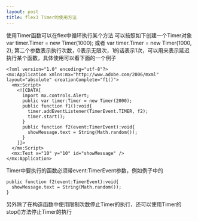 ```yaml
---
layout: post
title: flex3 Timer的使用方法
---
```


使用Timer函数可以在flex中循环执行某个方法
可以按照如下创建一个Timer对象
    var timer.Timer = new Timer(1000);
或者
    var timer.Timer = new Timer(1000, 2);
第二个参数表示执行次数，0表示无限次，1的话表示1次，可以用来表示延迟执行某个函数，具体使用可以看下面的一个例子

    <?xml version="1.0" encoding="utf-8"?>
    <mx:Application xmlns:mx="http://www.adobe.com/2006/mxml" layout="absolute" creationComplete="f1()">
      <mx:Script>
        <![CDATA[
          import mx.controls.Alert;
          public var timer:Timer = new Timer(2000);
          public function f1():void{
            timer.addEventListener(TimerEvent.TIMER, f2);
            timer.start();
          }
          public function f2(event:TimerEvent):void{
            showMessage.text = String(Math.random());       
          }     
        ]]>
      </mx:Script>
      <mx:Text x="10" y="10" id="showMessage" />
    </mx:Application>

Timer中要执行的函数必须带event:TimerEvent参数，例如例子中的

    public function f2(event:TimerEvent):void{
      showMessage.text = String(Math.random());
    }

另外除了在构造函数中使用限制次数停止Timer的执行，还可以使用Timer的stop()方法停止Timer的执行